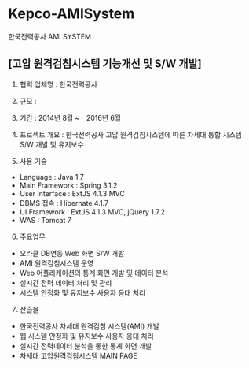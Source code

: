 

# Kepco-AMISystem
한국전력공사 AMI SYSTEM


## [고압 원격검침시스템 기능개선 및 S/W 개발]

1. 협력 업체명 : 한국전력공사
2. 규모 :
3. 기간 : 2014년 8월 ~　2016년 6월
4. 프로젝트 개요 : 한국전력공사 고압 원격검침시스템에 따른 차세대 통합 시스템 S/W 개발 및 유지보수

5. 사용 기술 
 * Language : Java 1.7
 * Main Framework : Spring 3.1.2
 * User Interface : ExtJS 4.1.3 MVC
 * DBMS 접속 : Hibernate 4.1.7
 * UI Framework : ExtJS 4.1.3 MVC, jQuery 1.7.2
 * WAS : Tomcat 7

6. 주요업무
 * 오라클 DB연동 Web 화면 S/W 개발
 * AMI 원격검침시스템 운영
 * Web 어플리케이션의 통계 화면 개발 및 데이터 분석
 * 실시간 전력 데이터 처리 및 관리
 * 시스템 안정화 및 유지보수 사용자 응대 처리

7. 산출물
 * 한국전력공사 차세대 원격검침 시스템(AMI) 개발
 * 웹 시스템 안정화 및 유지보수 사용자 응대 처리
 * 실시간 전력데이터 분석을 통한 통계 화면 개발
 * 차세대 고압원격검침시스템 MAIN PAGE

